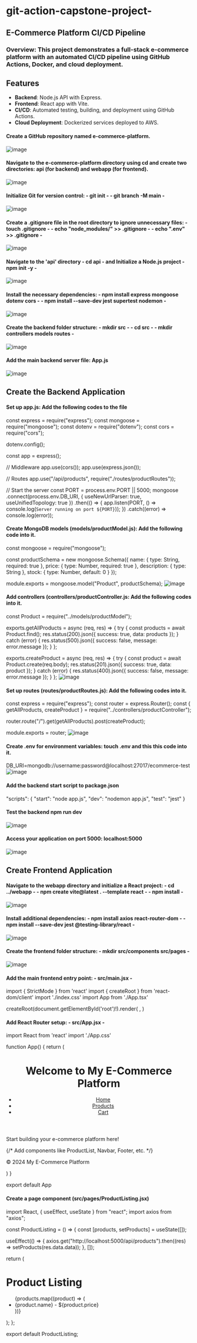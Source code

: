 # git-action-capstone-project-

## E-Commerce Platform CI/CD Pipeline 

### Overview:  This project demonstrates a full-stack e-commerce platform with an automated CI/CD pipeline using GitHub Actions, Docker, and cloud deployment.


## Features
- **Backend**: Node.js API with Express.
- **Frontend**: React app with Vite.
- **CI/CD**: Automated testing, building, and deployment using GitHub Actions.
- **Cloud Deployment**: Dockerized services deployed to AWS.

#### Create a GitHub repository named e-commerce-platform.
![image](https://github.com/user-attachments/assets/890590d5-d618-4931-b29c-212f6ced6ff8)


#### Navigate to the e-commerce-platform directory using cd and create two directories: api (for backend) and webapp (for frontend).
![image](https://github.com/user-attachments/assets/577c0ef5-3d80-4b8c-b9a4-5a306b3a1102)


#### Initialize Git for version control: - **git init** -  - **git branch -M main** -
![image](https://github.com/user-attachments/assets/03f8a41b-95ad-4ebf-89df-90ce7907b933)


#### Create a .gitignore file in the root directory to ignore unnecessary files: - **touch .gitignore** - - **echo "node_modules/" >> .gitignore** - - **echo ".env" >> .gitignore** -
![image](https://github.com/user-attachments/assets/92a97dc7-e24c-4d7a-a0ce-41138deb1e4f)

#### Navigate to the 'api' directory - **cd api** - and Initialize a Node.js project  - **npm init -y** -
![image](https://github.com/user-attachments/assets/5273fc4d-279d-481c-8277-23f2e6ac4f49)

#### Install the necessary dependencies: - **npm install express mongoose dotenv cors** - - **npm install --save-dev jest supertest nodemon** -
![image](https://github.com/user-attachments/assets/ecb17d54-f042-471b-8183-4411e52b5a48)

#### Create the backend folder structure: - **mkdir src** -  - **cd src** - - **mkdir controllers models routes** -
![image](https://github.com/user-attachments/assets/31606a35-e002-4d3c-9b84-e7ee989f14a0)

#### Add the main backend server file: **App.js**
![image](https://github.com/user-attachments/assets/2d89844d-bbf7-4f56-af00-0d8c60a24460)

##  Create the Backend Application

#### Set up app.js: **Add the following codes to the file**
const express = require("express");
const mongoose = require("mongoose");
const dotenv = require("dotenv");
const cors = require("cors");

dotenv.config();

const app = express();

// Middleware
app.use(cors());
app.use(express.json());

// Routes
app.use("/api/products", require("./routes/productRoutes"));

// Start the server
const PORT = process.env.PORT || 5000;
mongoose
  .connect(process.env.DB_URI, { useNewUrlParser: true, useUnifiedTopology: true })
  .then(() => {
    app.listen(PORT, () => console.log(`Server running on port ${PORT}`));
  })
  .catch((error) => console.log(error));

#### Create MongoDB models (models/productModel.js): Add the following code into it.
const mongoose = require("mongoose");

const productSchema = new mongoose.Schema({
  name: { type: String, required: true },
  price: { type: Number, required: true },
  description: { type: String },
  stock: { type: Number, default: 0 }
});

module.exports = mongoose.model("Product", productSchema);
![image](https://github.com/user-attachments/assets/ab2134b1-4592-4490-b478-003e584e6d03)


#### Add controllers (controllers/productController.js: Add the following codes into it.
const Product = require("../models/productModel");

exports.getAllProducts = async (req, res) => {
  try {
    const products = await Product.find();
    res.status(200).json({ success: true, data: products });
  } catch (error) {
    res.status(500).json({ success: false, message: error.message });
  }
};

exports.createProduct = async (req, res) => {
  try {
    const product = await Product.create(req.body);
    res.status(201).json({ success: true, data: product });
  } catch (error) {
    res.status(400).json({ success: false, message: error.message });
  }
};
![image](https://github.com/user-attachments/assets/c31ae633-6ec4-461a-a895-0b5096b74d3f)


#### Set up routes (routes/productRoutes.js): Add the following codes into it.
const express = require("express");
const router = express.Router();
const { getAllProducts, createProduct } = require("../controllers/productController");

router.route("/").get(getAllProducts).post(createProduct);

module.exports = router;
![image](https://github.com/user-attachments/assets/a3b330d9-d88b-4c22-99d7-e7d275d828dc)


#### Create .env for environment variables: **touch .env** and this this code into it. 
DB_URI=mongodb://username:password@localhost:27017/ecommerce-test
![image](https://github.com/user-attachments/assets/62baed1c-2c82-4faf-a8c6-ff4bf7d64c18)


#### Add the backend start script to package.json
"scripts": {
  "start": "node app.js",
  "dev": "nodemon app.js",
  "test": "jest"
}

#### Test the backend **npm run dev**
![image](https://github.com/user-attachments/assets/2c1a69a8-29db-4721-9eb2-6473efa09524)


#### Access your application on port 5000: localhost:5000
![image](https://github.com/user-attachments/assets/56f26622-fafb-43bf-a73e-388dd4470ff6)




## Create Frontend Application 

#### Navigate to the webapp directory and initialize a React project: - **cd ../webapp** -  - **npm create vite@latest . --template react** -  - **npm install** - 
![image](https://github.com/user-attachments/assets/44739b98-cedd-442e-939a-56d4658d7f95)


#### Install additional dependencies:   - **npm install axios react-router-dom** -  - **npm install --save-dev jest @testing-library/react** -
![image](https://github.com/user-attachments/assets/b2e3dc65-64f4-481f-ab76-a58953cc98c0)


#### Create the frontend folder structure: - **mkdir src/components src/pages** -
![image](https://github.com/user-attachments/assets/c93ee551-bdcf-42ab-bdf1-896f6508cc76)


#### Add the main frontend entry point: - **src/main.jsx** -
import { StrictMode } from 'react'
import { createRoot } from 'react-dom/client'
import './index.css'
import App from './App.tsx'

createRoot(document.getElementById('root')!).render(
  <StrictMode>
    <App />
  </StrictMode>,
)

#### Add React Router setup: - **src/App.jsx** - 
import React from 'react'
import './App.css'

function App() {
  return (
    <div className="app">
      <header>
        <h1>Welcome to My E-Commerce Platform</h1>
        <nav>
          <ul>
            <li><a href="/">Home</a></li>
            <li><a href="/products">Products</a></li>
            <li><a href="/cart">Cart</a></li>
          </ul>
        </nav>
      </header>
      <main>
        <p>Start building your e-commerce platform here!</p>
        {/* Add components like ProductList, Navbar, Footer, etc. */}
      </main>
      <footer>
        <p>&copy; 2024 My E-Commerce Platform</p>
      </footer>
    </div>
  )
}

export default App

#### Create a page component (src/pages/ProductListing.jsx)
import React, { useEffect, useState } from "react";
import axios from "axios";

const ProductListing = () => {
  const [products, setProducts] = useState([]);

  useEffect(() => {
    axios.get("http://localhost:5000/api/products").then((res) => setProducts(res.data.data));
  }, []);

  return (
    <div>
      <h1>Product Listing</h1>
      <ul>
        {products.map((product) => (
          <li key={product._id}>{product.name} - ${product.price}</li>
        ))}
      </ul>
    </div>
  );
};

export default ProductListing;

















































































































































































































































































































